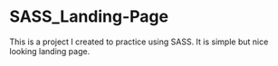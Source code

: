 # SASS_Landing-Page

This is a project I created to practice using SASS. It is simple but nice looking landing page.

